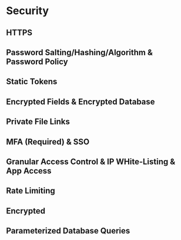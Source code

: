 # Security

## HTTPS

## Password Salting/Hashing/Algorithm & Password Policy

## Static Tokens

## Encrypted Fields & Encrypted Database

## Private File Links

## MFA (Required) & SSO

## Granular Access Control & IP WHite-Listing & App Access

## Rate Limiting

## Encrypted

## Parameterized Database Queries
